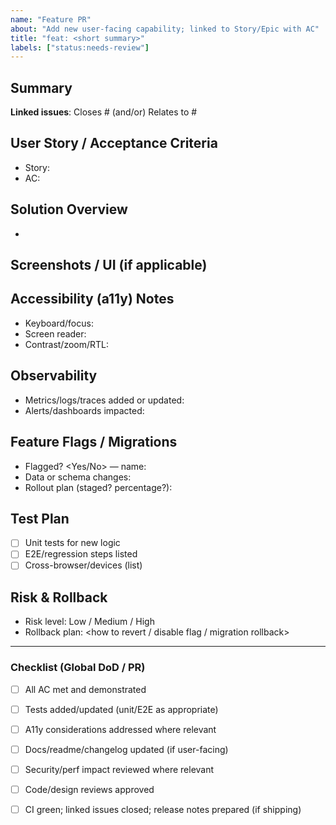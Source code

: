 ```yaml
---
name: "Feature PR"
about: "Add new user-facing capability; linked to Story/Epic with AC"
title: "feat: <short summary>"
labels: ["status:needs-review"]
---
```

<!-- Note: YAML front matter is parsed by our labeler workflow; GitHub itself does not apply labels from front matter. -->

<!-- Suggested additional labels (pick as relevant):
- comp:* and/or area:*
- compat:* (versions)
- env:staging (for UAT)
-->

## Summary
**Linked issues**: Closes #<id> (and/or) Relates to #<id>

## User Story / Acceptance Criteria
- Story: <link>
- AC: <bullets>

## Solution Overview
- <points>

## Screenshots / UI (if applicable)
<add images or remove section>

## Accessibility (a11y) Notes
- Keyboard/focus:
- Screen reader:
- Contrast/zoom/RTL:

## Observability
- Metrics/logs/traces added or updated:
- Alerts/dashboards impacted:

## Feature Flags / Migrations
- Flagged? <Yes/No> — name:
- Data or schema changes:
- Rollout plan (staged? percentage?):

## Test Plan
- [ ] Unit tests for new logic
- [ ] E2E/regression steps listed
- [ ] Cross-browser/devices (list)

## Risk & Rollback
- Risk level: Low / Medium / High
- Rollback plan: <how to revert / disable flag / migration rollback>

---
### Checklist (Global DoD / PR)
- [ ] All AC met and demonstrated
- [ ] Tests added/updated (unit/E2E as appropriate)
- [ ] A11y considerations addressed where relevant
- [ ] Docs/readme/changelog updated (if user-facing)
- [ ] Security/perf impact reviewed where relevant
- [ ] Code/design reviews approved
- [ ] CI green; linked issues closed; release notes prepared (if shipping)

